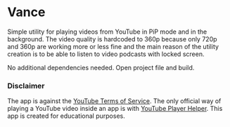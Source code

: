 # Vance

Simple utility for playing videos from YouTube in PiP mode and in the background. The video quality is hardcoded to 360p because only 720p and 360p are working more or less fine and the main reason of the utility creation is to be able to listen to video podcasts with locked screen.


No additional dependencies needed. Open project file and build.


### Disclaimer
The app is against the [YouTube Terms of Service](https://www.youtube.com/t/terms). The only official way of playing a YouTube video inside an app is with [YouTube Player Helper](https://github.com/youtube/youtube-ios-player-helper). This app is created for educational purposes.
